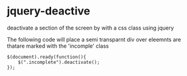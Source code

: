 jquery-deactive
===============

deactivate a section of the screen by with a css class using jquery

The following code will place a semi transparnt div over eleemnts are thatare marked with the 'incomple' class

    $(document).ready(function(){
    	$(".incomplete").deactivate();
    });
